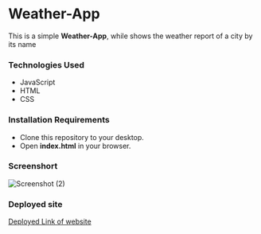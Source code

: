 # Weather-App

This is a simple **Weather-App**, while shows the weather report of a city by its name 

### Technologies Used

* JavaScript
* HTML
* CSS

### Installation Requirements

* Clone this repository to your desktop.
* Open **index.html** in your browser.


### Screenshort
![Screenshot (2)](https://user-images.githubusercontent.com/100186167/174088687-b417a809-3545-485d-9c69-3aef9a8d3aff.png)


### Deployed site

[Deployed Link of website](https://elaborate-pie-807f8a.netlify.app/)

